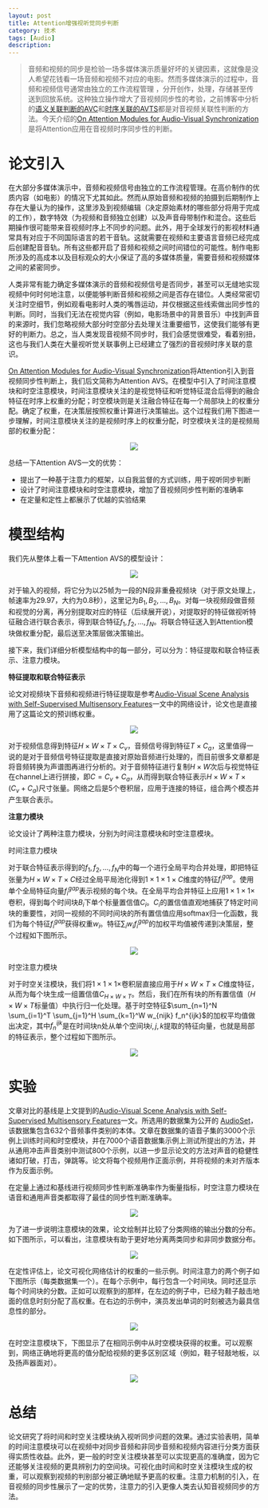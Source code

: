 ```yaml
---
layout: post
title: Attention增强视听觉同步判断
category: 技术
tags: [Audio]
description: 
---
```


> 音频和视频的同步是检验一场多媒体演示质量好坏的关键因素，这就像是没人希望花钱看一场音频和视频不对应的电影。然而多媒体演示的过程中，音频和视频信号通常由独立的工作流程管理 ，分开创作，处理，存储甚至传送到回放系统。这种独立操作增大了音视频同步性的考验，之前博客中分析的[语义关联判断的AVC](http://veigar1992.github.io/2018/11/26/L3Net.html)和[时序关联的AVTS](http://veigar1992.github.io/2018/12/12/AVTS.html)都是对音视频关联性判断的方法。今天介绍的[On Attention Modules for Audio-Visual Synchronization](https://arxiv.org/abs/1812.06071)是将Attention应用在音视频时序同步性的判断。

# 论文引入

在大部分多媒体演示中，音频和视频信号由独立的工作流程管理。在高价制作的优质内容（如电影）的情况下尤其如此。然而从原始音频和视频的拍摄到后期制作上存在大量认为的操作，这里涉及到视频编辑（决定原始素材的哪些部分将用于完成的工作），数字特效（为视频和音频独立创建）以及声音母带制作和混合。这些后期操作很可能带来音视频时序上不同步的问题。此外，用于全球发行的影视材料通常具有对应于不同国际语言的若干音轨。这就需要在视频和主要语言音频已经完成后创建配音音轨。所有这些都开启了音频和视频之间时间错位的可能性。制作电影所涉及的高成本以及目标观众的大小保证了高的多媒体质量，需要音频和视频媒体之间的紧密同步。

人类非常有能力确定多媒体演示的音频和视频信号是否同步，甚至可以无缝地实现视频中何时何地注意，以便能够判断音频和视频之间是否存在错位。人类经常密切关注时空细节，例如观看电影时人类的嘴唇运动，并仅根据这些线索做出同步性的判断。同时，当我们无法在视觉内容（例如，电影场景中的背景音乐）中找到声音的来源时，我们忽略视频大部分时空部分去处理关注重要细节，这使我们能够有更好的判断力。总之，当人类发现音视频不同步时，我们会感觉很难受，看着别扭，这也与我们人类在大量视听觉关联事例上已经建立了强烈的音视频时序关联的意识。

[On Attention Modules for Audio-Visual Synchronization](https://arxiv.org/abs/1812.06071)将Attention引入到音视频同步性判断上，我们后文简称为Attention AVS。在模型中引入了时间注意模块和时空注意模块，时间注意模块关注的是视觉特征和听觉特征混合后得到的融合特征在时序上权重的分配；时空模块则是关注融合特征在每一个局部块上的权重分配。确定了权重，在决策层按照权重计算进行决策输出。这个过程我们用下图进一步理解，时间注意模块关注的是视频时序上的权重分配，时空模块关注的是视频局部的权重分配：

<p align="center">
    <img src="/assets/img/Speech/AAVS1.png">
</p>
总结一下Attention AVS一文的优势：

- 提出了一种基于注意力的框架，以自我监督的方式训练，用于视听同步判断
- 设计了时间注意模块和时空注意模块，增加了音视频同步性判断的准确率
- 在定量和定性上都展示了优越的实验结果

# 模型结构

我们先从整体上看一下Attention AVS的模型设计：

<p align="center">
    <img src="/assets/img/Speech/AAVS2.png">
</p>

对于输入的视频，将它分为以25帧为一段的N段非重叠视频块（对于原文处理上，帧速率为29.97，大约为0.8秒），这里记为$B_1,B_2,...,B_N$。对每一块视频段做音频和视觉的分离，再分别提取对应的特征（后续展开说），对提取好的特征做视听特征融合进行联合表示，得到联合特征$f_1,f_2,...,f_N$。将联合特征送入到Attention模块做权重分配，最后送至决策层做决策输出。

接下来，我们详细分析模型结构中的每一部分，可以分为：特征提取和联合特征表示、注意力模块。

**特征提取和联合特征表示**

论文对视频块下音频和视频进行特征提取是参考[Audio-Visual Scene Analysis with Self-Supervised Multisensory Features](https://arxiv.org/abs/1804.03641)一文中的网络设计，论文也是直接用了这篇论文的预训练权重。

<p align="center">
    <img src="/assets/img/Speech/AAVS3.png">
</p>

对于视频信息得到特征$H \times W \times T \times C_v$，音频信号得到特征$T \times C_a$，这里值得一说的是对于音频信号特征提取是直接对原始音频进行处理的，而目前很多文章都是将音频转换为声谱图再进行分析的。对于音频特征进行复制$H \times W$次后与视觉特征在channel上进行拼接，即$C=C_v + C_a$，从而得到联合特征表示$H \times W \times T \times (C_v + C_a)$尺寸张量。网络之后是5个卷积层，应用于连接的特征，组合两个模态并产生联合表示。

**注意力模块**

论文设计了两种注意力模块，分别为时间注意模块和时空注意模块。

时间注意力模块

对于联合特征表示得到的$f_1,f_2,...,f_N$中的每一个进行全局平均合并处理，即把特征张量为$H \times W \times T \times C$经过全局平局池化得到$1 \times 1 \times 1 \times C$维度的特征$f_i^{gap}$。使用单个全局特征向量$f_i^{gap}$表示视频的每个块。在全局平均合并特征上应用$1 \times 1 \times 1 \times$卷积，得到每个时间块$B_i$下单个标量置信值$C_i$。$C_i$的置信值直观地捕获了特定时间块的重要性，对同一视频的不同时间块的所有置信值应用softmax归一化函数，我们为每个特征$f_i^{gap}$获得权重$w_i$。特征$\sum_i w_i f_i^{gap}$的加权平均值被传递到决策层，整个过程如下图所示。

<p align="center">
    <img src="/assets/img/Speech/AAVS4.png">
</p>

时空注意力模块

对于时空关注模块，我们将$1 \times 1 \times 1 \times$卷积层直接应用于$H \times W \times T \times C$维度特征，从而为每个块生成一组置信值$C_{H \times W \times T}$。然后，我们在所有块的所有置信值（$H \times W \times T$标量值）中执行归一化处理。基于时空特征$\sum_{n=1}^N \sum_{i=1}^T \sum_{j=1}^H \sum_{k=1}^W w_{nijk} f_n^{ijk}$的加权平均值做出决定，其中$f_n^{ijk}$是在时间块n处从单个空间块$i,j,k$提取的特征向量，也就是局部的特征表示，整个过程如下图所示。

<p align="center">
    <img src="/assets/img/Speech/AAVS5.png">
</p>

# 实验

文章对比的基线是上文提到的[Audio-Visual Scene Analysis with Self-Supervised Multisensory Features](https://arxiv.org/abs/1804.03641)一文。所选用的数据集为公开的 [AudioSet](https://research.google.com/audioset/)，该数据集包含632个音频事件类别的本体。文章在数据集的语音子集的3000个示例上训练时间和时空模块，并在7000个语音数据集示例上测试所提出的方法，并从通用冲击声音类别中测试800个示例，以进一步显示论文的方法对声音的稳健性诸如打破，打击，弹跳等。论文将每个视频用作正面示例，并将视频的未对齐版本作为反面示例。

在定量上通过和基线进行视频同步性判断准确率作为衡量指标，时空注意力模块在语音和通用声音类都取得了最佳的同步性判断准确率。

<p align="center">
    <img src="/assets/img/Speech/AAVS6.png">
</p>

为了进一步说明注意模块的效果，论文绘制并比较了分类网络的输出分数的分布。如下图所示，可以看出，注意模块有助于更好地分离两类同步和非同步数据分布。

<p align="center">
    <img src="/assets/img/Speech/AAVS7.png">
</p>

在定性评估上，论文可视化网络估计的权重的一些示例。时间注意力的两个例子如下图所示（每类数据集一个）。在每个示例中，每行包含一个时间块。同时还显示每个时间块的分数。正如可以观察到的那样，在左边的例子中，已经为鞋子敲击地面的信息时刻分配了高权重。在右边的示例中，演员发出单词的时刻被选为最具信息性的部分。

<p align="center">
    <img src="/assets/img/Speech/AAVS8.png">
</p>

在时空注意模块下，下图显示了在相同示例中从时空模块获得的权重。可以观察到，网络正确地将更高的值分配给视频的更多区别区域（例如，鞋子轻敲地板，以及扬声器面对）。

<p align="center">
    <img src="/assets/img/Speech/AAVS9.png">
</p>

# 总结

论文研究了将时间和时空关注模块纳入视听同步问题的效果。通过实验表明，简单的时间注意模块可以在视频中对同步音频和非同步音频和视频内容进行分类方面获得实质性收益。此外，更一般的时空关注模块甚至可以实现更高的准确度，因为它还能够关注视频的更具辨别力的空间块。可视化由时间和时空关注模块生成的权重，可以观察到视频的判别部分被正确地赋予更高的权重。注意力机制的引入，在音视频的同步性展示了一定的优势，注意力的引入更像人类去认知音视频同步的方法。
